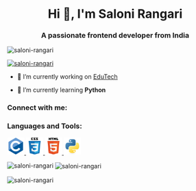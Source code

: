 <h1 align="center">Hi 👋, I'm Saloni Rangari</h1>
<h3 align="center">A passionate frontend developer from India</h3>

<p align="left"> <img src="https://komarev.com/ghpvc/?username=saloni-rangari&label=Profile%20views&color=0e75b6&style=flat" alt="saloni-rangari" /> </p>

<p align="left"> <a href="https://github.com/ryo-ma/github-profile-trophy"><img src="https://github-profile-trophy.vercel.app/?username=saloni-rangari" alt="saloni-rangari" /></a> </p>

- 🔭 I’m currently working on [EduTech](www.github.com/sinister-virus/edu_tech.giy)

- 🌱 I’m currently learning **Python**

<h3 align="left">Connect with me:</h3>
<p align="left">
</p>

<h3 align="left">Languages and Tools:</h3>
<p align="left"> <a href="https://www.cprogramming.com/" target="_blank" rel="noreferrer"> <img src="https://raw.githubusercontent.com/devicons/devicon/master/icons/c/c-original.svg" alt="c" width="40" height="40"/> </a> <a href="https://www.w3schools.com/css/" target="_blank" rel="noreferrer"> <img src="https://raw.githubusercontent.com/devicons/devicon/master/icons/css3/css3-original-wordmark.svg" alt="css3" width="40" height="40"/> </a> <a href="https://www.w3.org/html/" target="_blank" rel="noreferrer"> <img src="https://raw.githubusercontent.com/devicons/devicon/master/icons/html5/html5-original-wordmark.svg" alt="html5" width="40" height="40"/> </a> <a href="https://www.python.org" target="_blank" rel="noreferrer"> <img src="https://raw.githubusercontent.com/devicons/devicon/master/icons/python/python-original.svg" alt="python" width="40" height="40"/> </a> </p>

<p><img align="left" src="https://github-readme-stats.vercel.app/api/top-langs?username=saloni-rangari&show_icons=true&locale=en&layout=compact" alt="saloni-rangari" /></p>

<p>&nbsp;<img align="center" src="https://github-readme-stats.vercel.app/api?username=saloni-rangari&show_icons=true&locale=en" alt="saloni-rangari" /></p>

<p><img align="center" src="https://github-readme-streak-stats.herokuapp.com/?user=saloni-rangari&" alt="saloni-rangari" /></p>
